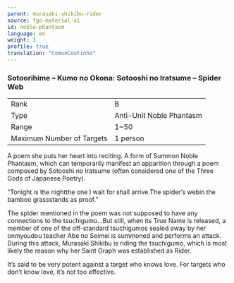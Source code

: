 ```yaml
---
parent: murasaki-shikibu-rider
source: fgo-material-xi
id: noble-phantasm
language: en
weight: 3
profile: true
translation: "ComunCoutinho"
---
```


### Sotoorihime – Kumo no Okona: Sotooshi no Iratsume – Spider Web

<table>
  <tr><td>Rank</td><td>B</td></tr>
  <tr><td>Type</td><td>Anti-Unit Noble Phantasm</td></tr>
  <tr><td>Range</td><td>1~50</td></tr>
  <tr><td>Maximum Number of Targets</td><td>1 person</td></tr>
</table>

A poem she puts her heart into reciting. A form of Summon Noble Phantasm, which can temporarily manifest an apparition through a poem composed by Sotooshi no Iratsume (often considered one of the Three Gods of Japanese Poetry).

“Tonight is the nightthe one I wait for shall arrive.The spider’s webin the bamboo grassstands as proof.”

The spider mentioned in the poem was not supposed to have any connections to the tsuchigumo…But still, when its True Name is released, a member of one of the off-standard tsuchigumos sealed away by her onmyoudou teacher Abe no Seimei is summoned and performs an attack. During this attack, Murasaki Shikibu is riding the tsuchigumo, which is most likely the reason why her Saint Graph was established as Rider.

It’s said to be very potent against a target who knows love. For targets who don’t know love, it’s not too effective.

